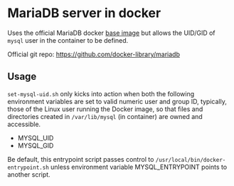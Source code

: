 # MariaDB server in docker

Uses the official MariaDB docker [base image](https://hub.docker.com/_/mariadb) but allows the UID/GID of `mysql` user in the container to be defined.

Official git repo: https://github.com/docker-library/mariadb

## Usage

`set-mysql-uid.sh` only kicks into action when both the following environment variables are set to valid numeric user and group ID, typically, those of the Linux user running the Docker image, so that files and directories created in `/var/lib/mysql` (in container) are owned and accessible.

- MYSQL_UID
- MYSQL_GID

Be default, this entrypoint script passes control to `/usr/local/bin/docker-entrypoint.sh` unless environment variable MYSQL_ENTRYPOINT points to another script.
